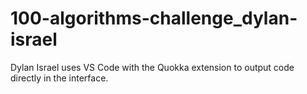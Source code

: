 # 100-algorithms-challenge_dylan-israel

Dylan Israel uses VS Code with the Quokka extension to output code directly in the interface.
